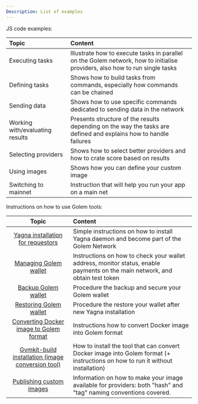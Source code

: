 ```yaml
---
Description: List of examples
---
```


JS code examples:

| Topic     |    Content    |
|:----------|:----------------------------------------------|
|Executing tasks | Illustrate how to execute tasks in parallel on the Golem network, how to initialise providers, also how to run single tasks              |
|Defining tasks  | Shows how to build tasks from commands, especially how commands can be chained |
|Sending data    | Shows how to use specific commands dedicated to sending data in the network|
|Working with/evaluating results |Presents structure of the results depending on the way the tasks are defined and explains how to handle failures|
|Selecting providers             | Shows how to select better providers and how to crate score based on results|
|Using images                    | Shows how you can define your custom image |
|Switching to mainnet            | Instruction that will help you run your app on a main net |


Instructions on how to use Golem tools:

| Topic     |    Content    |
|:----------:|:---------------------------------------------|
|[Yagna installation for requestors](./tools/install_yagna.md) | Simple instructions on how to install Yagna daemon and become part of the Golem Network |
|[Managing Golem wallet](./tools/your-golem-wallet.md) | Instructions on how to check your wallet address, monitor status, enable payments on the main network, and obtain test token |
|[Backup Golem wallet](./tools/wallet-backup.md) | Procedure the backup and secure your Golem wallet |
|[Restoring Golem wallet](./tools/wallet-restore.md) | Procedure the restore your wallet after new Yagna installation |
|[Converting Docker image to Golem format](./tools/converting-an-image.md) | Instructions how to convert Docker image into Golem format   |
|[Gvmkit-build installation (image conversion tool)](./tools/installing-gvmkit-build.md) | How to install the tool that can convert Docker image into Golem format (+ instructions on how to run it without installation) |
|[Publishing custom images](./tools/publishing.md)| Information on how to make your image available for providers: both "hash" and "tag" naming conventions covered.   |






